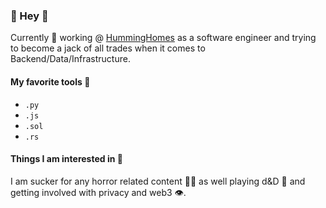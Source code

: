 ### 👾 Hey 👾

Currently 💼 working @ [HummingHomes](https://www.humminghomes.com) as a software engineer and trying to become
a jack of all trades when it comes to Backend/Data/Infrastructure.

#### My favorite tools 🧰

- `.py`
- `.js`
- `.sol`
- `.rs` 

#### Things I am interested in 🧐

I am sucker for any horror related content 🧟‍♂️ as well playing d&D 🎲 and getting involved with privacy and web3 👁.
